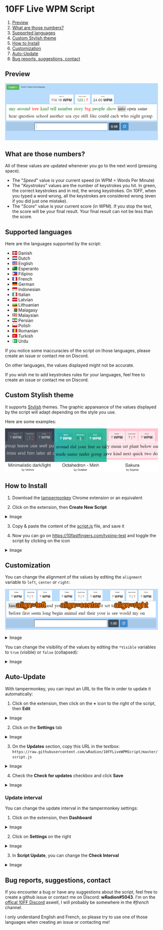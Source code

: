 # 10FF Live WPM Script

1. [Preview](#preview)
2. [What are those numbers?](#what-are-those-numbers)
3. [Supported languages](#supported-languages)
4. [Custom Stylish theme](#custom-stylish-theme)
5. [How to Install](#how-to-install)
6. [Customization](#customization)
7. [Auto-Update](#auto-update)
8. [Bug reports, suggestions, contact](#bug-reports-suggestions-contact)

## Preview

![Preview](./README/preview.png)

## What are those numbers?

All of these values are updated whenever you go to the next word (pressing space).

- The "_Speed_" value is your current speed (in WPM = Words Per Minute)
- The "_Keystrokes_" values are the number of keystrokes you hit. In green, the correct keystrokes and in red, the wrong keystrokes. On 10FF, when you typed a word wrong, all the keystrokes are considered wrong (even if you did just one mistake).
- The "_Score_" value is your current score (in WPM). If you stop the test, the score will be your final result. Your final result can not be less than the score.

## Supported languages

Here are the languages supported by the script:
- ![DK](./README/flags/dk.png) Danish
- ![NL](./README/flags/nl.png) Dutch
- ![UK-US](./README/flags/uk-us.png) English
- ![Esperanto](./README/flags/esperanto.png) Esperanto
- ![PH](./README/flags/ph.png) Filipino
- ![FR](./README/flags/fr.png) French
- ![DE](./README/flags/de.png) German
- ![ID](./README/flags/id.png) Indonesian
- ![IT](./README/flags/it.png) Italian
- ![LV](./README/flags/lv.png) Latvian
- ![LT](./README/flags/lt.png) Lithuanian
- ![MG](./README/flags/mg.png) Malagasy
- ![MY](./README/flags/my.png) Malaysian
- ![IR](./README/flags/ir.png) Persian
- ![PL](./README/flags/pl.png) Polish
- ![RO](./README/flags/ro.png) Romanian
- ![TR](./README/flags/tr.png) Turkish
- ![PK](./README/flags/pk.png) Urdu

If you notice some inaccuracies of the script on those languages, please create an issue or contact me on Discord.

On other languages, the values displayed might not be accurate.

If you wish me to add keystrokes rules for your languages, feel free to create an issue or contact me on Discord.

## Custom Stylish theme

It supports [Stylish](https://chrome.google.com/webstore/detail/stylish-custom-themes-for/fjnbnpbmkenffdnngjfgmeleoegfcffe?hl=en) themes. The graphic appareance of the values displayed by the script will adapt depending on the style you use.

Here are some examples:

![Styles Preview](./README/preview_styles.png)

## How to Install

1. Download the [tampermonkey](https://chrome.google.com/webstore/detail/tampermonkey/dhdgffkkebhmkfjojejmpbldmpobfkfo?hl=en) Chrome extension or an equivalent

2. Click on the extension, then **Create New Script**
<details>
  <summary>Image</summary>

  ![Image](./README/1.png)
</details>

3. Copy & paste the content of the [script.js](./script.js) file, and save it

4. Now you can go on https://10fastfingers.com/typing-test and toggle the script by clicking on the icon
<details>
  <summary>Image</summary>

  ![Image](./README/2.png)
</details>

## Customization

You can change the alignment of the values by editing the `alignment` variable to `left`, `center` or `right`:

![Alignments](./README/alignments.png)

<details>
  <summary>Image</summary>

  ![CustomAlignment](./README/custom_align.png)
</details>

You can change the visibility of the values by editing the `*Visible` variables to `true` (visible) or `false` (collapsed):
<details>
  <summary>Image</summary>

  ![CustomVisibility](./README/custom_visibility.png)
</details>

## Auto-Update

With tampermonkey, you can input an URL to the file in order to update it automatically:

1. Click on the extension, then click on the **+** icon to the right of the script, then **Edit**
<details>
  <summary>Image</summary>

  ![Image](./README/auto-update/1-1.gif)
</details>

2. Click on the **Settings** tab
<details>
  <summary>Image</summary>

  ![Image](./README/auto-update/1-2.png)
</details>

3. On the **Updates** section, copy this URL in the textbox: `https://raw.githubusercontent.com/wRadion/10FFLiveWPMScript/master/script.js`
<details>
  <summary>Image</summary>

  ![Image](./README/auto-update/1-3.png)
</details>

4. Check the **Check for updates** checkbox and click **Save**
<details>
  <summary>Image</summary>

  ![Image](./README/auto-update/1-4.png)
</details>

### Update interval

You can change the update interval in the tampermonkey settings:

1. Click on the extension, then **Dashboard**
<details>
  <summary>Image</summary>

  ![Image](./README/auto-update/2-1.png)
</details>

2. Click on **Settings** on the right
<details>
  <summary>Image</summary>

  ![Image](./README/auto-update/2-2.png)
</details>

3. In **Script Update**, you can change the **Check Interval**
<details>
  <summary>Image</summary>

  ![Image](./README/auto-update/2-3.png)
</details>

## Bug reports, suggestions, contact

If you encounter a bug or have any suggestions about the script, feel free to create a github issue or contact me on Discord: **wRadion#5043**. I'm on the [offical 10FF Discord](https://discord.gg/4KypVEM) aswell, I will probably be somewhere in the _#french_ channel.

I only understand English and French, so please try to use one of those languages when creating an issue or contacting me!
